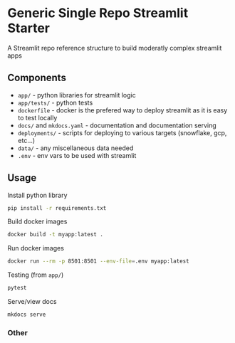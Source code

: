 # Generic Single Repo Streamlit Starter
A Streamlit repo reference structure to build moderatly complex streamlit apps

## Components
- `app/` - python libraries for streamlit logic
- `app/tests/` - python tests
- `dockerfile` - docker is the prefered way to deploy streamlit as it is easy to test locally
- `docs/` and `mkdocs.yaml` - documentation and documentation serving
- `deployments/` - scripts for deploying to various targets (snowflake, gcp, etc...)
- `data/` - any miscellaneous data needed
- `.env` - env vars to be used with streamlit

## Usage
Install python library
```bash
pip install -r requirements.txt
```

Build docker images
```bash
docker build -t myapp:latest .
```
Run docker images
```bash
docker run --rm -p 8501:8501 --env-file=.env myapp:latest
```

Testing (from `app/`)
```bash
pytest
```

Serve/view docs
```bash
mkdocs serve
```

### Other




